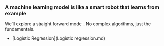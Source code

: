 ### A machine learning model is like a smart robot that learns from example

We’ll explore a straight forward model . No complex algorithms, just the fundamentals.

- [Logistic Regression](Logistic regression.md)
